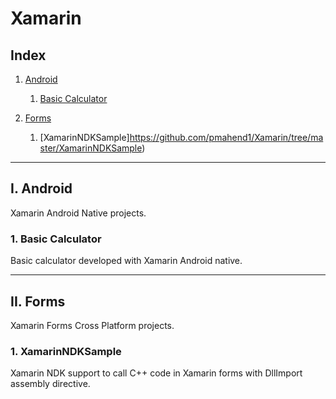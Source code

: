 # Xamarin

## Index

1. [Android](#Android)  
    1. [Basic Calculator](https://github.com/pmahend1/Xamarin/tree/master/Android/BasicCalculator)  

1. [Forms](#ii-Forms)  
    1. [XamarinNDKSample]https://github.com/pmahend1/Xamarin/tree/master/XamarinNDKSample)  

------------------------------------------

## I. Android

Xamarin Android Native projects.  

### 1. Basic Calculator  

Basic calculator developed with Xamarin Android native.  

-------------------------------

## II. Forms

Xamarin Forms Cross Platform projects.

### 1. XamarinNDKSample

Xamarin NDK support to call C++ code in Xamarin forms with DllImport assembly directive.

